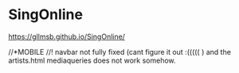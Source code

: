 # SingOnline
https://gllmsb.github.io/SingOnline/

//*MOBILE
//! navbar not fully fixed (cant figure it out :((((( ) and the artists.html mediaqueries does not work somehow. 

